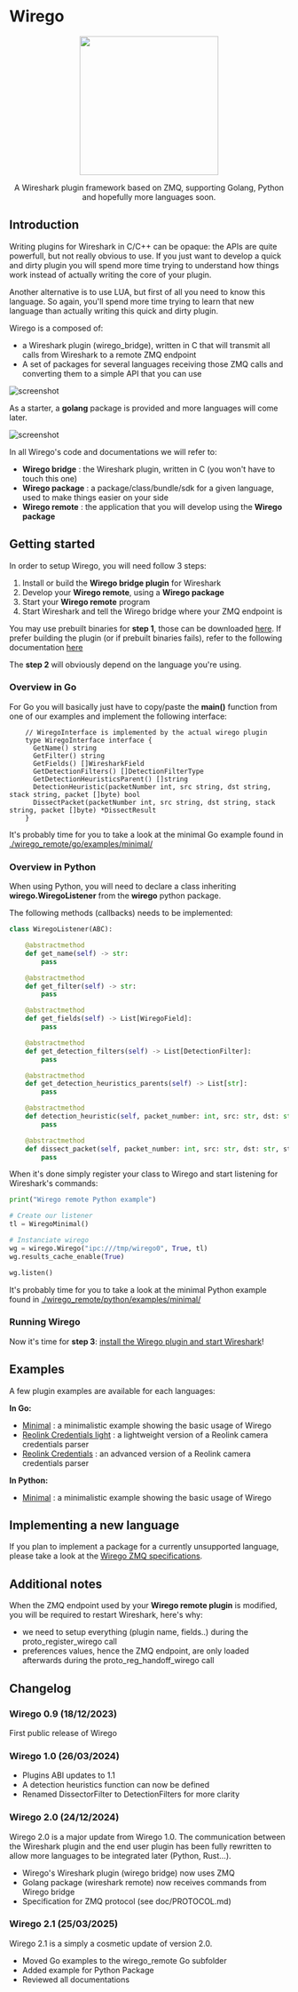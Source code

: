 # Wirego

<p align="center">
  <img src="./doc/img/wirego_logo.png" height="250">
</p>

<p align="center">
  A Wireshark plugin framework based on ZMQ, supporting Golang, Python and hopefully more languages soon.
</p>

## Introduction

Writing plugins for Wireshark in C/C++ can be opaque: the APIs are quite powerfull, but not really obvious to use. If you just want to develop a quick and dirty plugin you will spend more time trying to understand how things work instead of actually writing the core of your plugin.

Another alternative is to use LUA, but first of all you need to know this language. So again, you'll spend more time trying to learn that new language than actually writing this quick and dirty plugin.

Wirego is a composed of:

- a Wireshark plugin (wirego_bridge), written in C that will transmit all calls from Wireshark to a remote ZMQ endpoint
- A set of packages for several languages receiving those ZMQ calls and converting them to a simple API that you can use

![screenshot](./doc/img/schema.png)

As a starter, a **golang** package is provided and more languages will come later.

![screenshot](./wirego_remote/go/examples/minimal/screenshot.png)

In all Wirego's code and documentations we will refer to:

- **Wirego bridge** : the Wireshark plugin, written in C (you won't have to touch this one)
- **Wirego package** : a package/class/bundle/sdk for a given language, used to make things easier on your side
- **Wirego remote** : the application that you will develop using the **Wirego package**

## Getting started

In order to setup Wirego, you will need follow 3 steps:

1. Install or build the **Wirego bridge plugin** for Wireshark
2. Develop your **Wirego remote**, using a **Wirego package**
3. Start your **Wirego remote** program
4. Start Wireshark and tell the Wirego bridge where your ZMQ endpoint is

You may use prebuilt binaries for **step 1**, those can be downloaded [here](https://github.com/quarkslab/wirego/releases).
If prefer building the plugin (or if prebuilt binaries fails), refer to the following documentation [here](./doc/BUILD_WIREGO.md)

The **step 2** will obviously depend on the language you're using.

### Overview in Go

For Go you will basically just have to copy/paste the **main()** function from one of our examples and implement the following interface:

```golang
    // WiregoInterface is implemented by the actual wirego plugin
    type WiregoInterface interface {
      GetName() string
      GetFilter() string
      GetFields() []WiresharkField
      GetDetectionFilters() []DetectionFilterType
      GetDetectionHeuristicsParent() []string
      DetectionHeuristic(packetNumber int, src string, dst string, stack string, packet []byte) bool
      DissectPacket(packetNumber int, src string, dst string, stack string, packet []byte) *DissectResult
    }
```

It's probably time for you to take a look at the minimal Go example found in [./wirego_remote/go/examples/minimal/](./wirego_remote/go/examples/minimal/README.md)

### Overview in Python

When using Python, you will need to declare a class inheriting **wirego.WiregoListener** from the **wirego** python package.

The following methods (callbacks) needs to be implemented:

```python
class WiregoListener(ABC):

    @abstractmethod
    def get_name(self) -> str:
        pass

    @abstractmethod
    def get_filter(self) -> str:
        pass

    @abstractmethod
    def get_fields(self) -> List[WiregoField]:
        pass

    @abstractmethod
    def get_detection_filters(self) -> List[DetectionFilter]:
        pass

    @abstractmethod
    def get_detection_heuristics_parents(self) -> List[str]:
        pass

    @abstractmethod
    def detection_heuristic(self, packet_number: int, src: str, dst: str, stack: str, packet: bytes) -> bool:
        pass

    @abstractmethod
    def dissect_packet(self, packet_number: int, src: str, dst: str, stack: str, packet: bytes) -> DissectResult:
        pass
```

When it's done simply register your class to Wirego and start listening for Wireshark's commands:

```python
print("Wirego remote Python example")

# Create our listener
tl = WiregoMinimal()

# Instanciate wirego
wg = wirego.Wirego("ipc:///tmp/wirego0", True, tl)
wg.results_cache_enable(True)

wg.listen()
```

It's probably time for you to take a look at the minimal Python example found in [./wirego_remote/python/examples/minimal/](./wirego_remote/python/examples/minimal/README.md)

### Running Wirego

Now it's time for **step 3**: [install the Wirego plugin and start Wireshark](./doc/RUNNING.md)!

## Examples

A few plugin examples are available for each languages:

**In Go:**

- [Minimal](./wirego_remote/go/examples/minimal/) : a minimalistic example showing the basic usage of Wirego
- [Reolink Credentials light](./wirego_remote/go/examples/reolinkcredslight/) : a lightweight version of a Reolink camera credentials parser
- [Reolink Credentials](./wirego_remote/go/examples/reolinkcreds/) : an advanced version of a Reolink camera credentials parser

**In Python:**

- [Minimal](./wirego_remote/python/examples/minimal/) : a minimalistic example showing the basic usage of Wirego

## Implementing a new language

If you plan to implement a package for a currently unsupported language, please take a look at the [Wirego ZMQ specifications](./doc/PROTOCOL.md).

## Additional notes

When the ZMQ endpoint used by your **Wirego remote plugin** is modified, you will be required to restart Wireshark, here's why:

- we need to setup everything (plugin name, fields..) during the proto_register_wirego call
- preferences values, hence the ZMQ endpoint, are only loaded afterwards during the proto_reg_handoff_wirego call

## Changelog

### Wirego 0.9 (18/12/2023)

First public release of Wirego

### Wirego 1.0 (26/03/2024)

- Plugins ABI updates to 1.1
- A detection heuristics function can now be defined
- Renamed DissectorFilter to DetectionFilters for more clarity

### Wirego 2.0 (24/12/2024)

Wirego 2.0 is a major update from Wirego 1.0.
The communication between the Wireshark plugin and the end user plugin has been fully rewritten to allow more languages to be integrated later (Python, Rust...).

- Wirego's Wireshark plugin (wirego bridge) now uses ZMQ
- Golang package (wireshark remote) now receives commands from Wirego bridge
- Specification for ZMQ protocol (see doc/PROTOCOL.md)

### Wirego 2.1 (25/03/2025)

Wirego 2.1 is a simply a cosmetic update of version 2.0.

- Moved Go examples to the wirego_remote Go subfolder
- Added example for Python Package
- Reviewed all documentations
